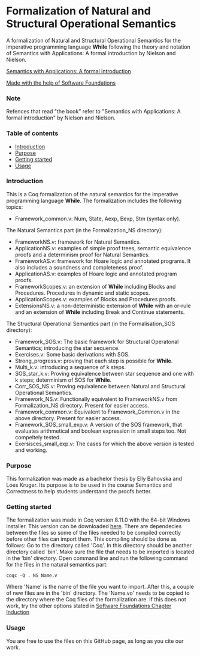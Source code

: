 # Formalization of Natural and Structural Operational Semantics
A formalization of Natural and Structural Operational Semantics for the imperative programming language **While** following the theory and notation of Semantics with Applications: A formal introduction by Nielson and Nielson.

[Semantics with Applications: A formal introduction](http://www.cs.ru.nl/~herman/onderwijs/semantics2019/wiley.pdf)

[Made with the help of Software Foundations](https://softwarefoundations.cis.upenn.edu/)

### Note
Refences that read "the book" refer to "Semantics with Applications: A formal introduction" by Nielson and Nielson. 

### Table of contents
* [Introduction](#introduction)
* [Purpose](#purpose)
* [Getting started](#getting-started)
* [Usage](#usage)

### Introduction

This is a Coq formalization of the natural semantics for the imperative programming language **While**. The formalization includes the following topics:
* Framework_common.v: Num, State, Aexp, Bexp, Stm (syntax only).

The Natural Semantics part (in the Formalization_NS directory):
* FrameworkNS.v: framework for Natural Semantics.
* ApplicationNS.v: examples of simple proof trees, semantic equivalence proofs and a determinism proof for Natural Semantics.
* FrameworkAS.v: framework for Hoare logic and annotated programs. It also includes a soundness and completeness proof.
* ApplicationAS.v: examples of Hoare logic and annotated program proofs.
* FrameworkScopes.v: an extension of **While** including Blocks and Procedures. Procedures in dynamic and static scopes.
* ApplicationScopes.v: examples of Blocks and Procedures proofs.
* ExtensionsNS.v: a non-deterministic extension of **While** with an or-rule and an extension of **While** including Break and Continue statements. 

The Structural Operational Semantics part (in the Formalisation_SOS directory):
* Framework_SOS.v: The basic framework for Structural Operatonal Semantics; introducing the star sequence.
* Exercises.v: Some basic derivations with SOS.
* Strong_progress.v: proving that each step is possible for **While**.
* Multi_k.v: introducing a sequence of k steps.
* SOS_star_k.v: Proving equivalence between star sequence and one with k steps; determinism of SOS for **While**.
* Corr_SOS_NS.v: Proving equivalence between Natural and Structural Operational Semantics.
* Framework_NS.v: Functionally equivalent to FrameworkNS.v from Formalization_NS directory. Present for easier access.
* Framework_common.v: Equivalent to Framework_Common.v in the above directory. Present for easier access.
* Framework_SOS_small_exp.v: A version of the SOS framework, that evaluates arithmetical and boolean expression in small steps too. Not compeltely tested.
* Exersisces_small_exp.v: The cases for which the above version is tested and working.


### Purpose

This formalization was made as a bachelor thesis by Elly Bahovska and Loes Kruger. Its purpose is to be used in the course Semantics and Correctness to help students understand the proofs better.

### Getting started

The formalization was made in Coq version 8.11.0 with the 64-bit Windows installer.
This version can be downloaded [here](https://github.com/coq/coq/releases/tag/V8.11.0).
There are dependecies between the files so some of the files needed to be compiled correctly before other files can import them. This compiling should be done as follows:
Go to the directory called 'Coq'.
In this directory should be another directory called 'bin'.
Make sure the file that needs to be imported is located in the 'bin' directory.
Open command line and run the following command for the files in the natural semantics part:
```
coqc -Q . NS Name.v
```
Where 'Name' is the name of the file you want to import.
After this, a couple of new files are in the 'bin' directory. The 'Name.vo' needs to be copied to the directory where the Coq files of the formalization are.
If this does not work, try the other options stated in [Software Foundations Chapter Induction](https://softwarefoundations.cis.upenn.edu/lf-current/Induction.html)

### Usage

You are free to use the files on this GitHub page, as long as you cite our work.
